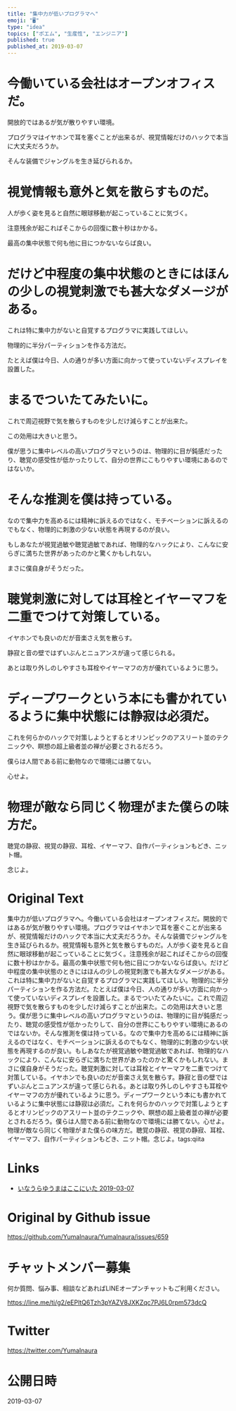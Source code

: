 ```yaml
---
title: "集中力が低いプログラマへ"
emoji: "🖥"
type: "idea"
topics: ["ポエム", "生産性", "エンジニア"]
published: true
published_at: 2019-03-07
---
```


# 今働いている会社はオープンオフィスだ。

開放的ではあるが気が散りやすい環境。

プログラマはイヤホンで耳を塞ぐことが出来るが、視覚情報だけのハックで本当に大丈夫だろうか。

そんな装備でジャングルを生き延びられるか。

# 視覚情報も意外と気を散らすものだ。

人が歩く姿を見ると自然に眼球移動が起こっていることに気づく。

注意残余が起こればそこからの回復に数十秒はかかる。

最高の集中状態で何も他に目につかないならば良い。

# だけど中程度の集中状態のときにはほんの少しの視覚刺激でも甚大なダメージがある。

これは特に集中力がないと自覚するプログラマに実践してほしい。

物理的に半分パーティションを作る方法だ。

たとえば僕は今日、人の通りが多い方面に向かって使っていないディスプレイを設置した。

# まるでついたてみたいに。

これで周辺視野で気を散らすものを少しだけ減らすことが出来た。

この効用は大きいと思う。

僕が思うに集中レベルの高いプログラマというのは、物理的に目が鈍感だったり、聴覚の感受性が低かったりして、自分の世界にこもりやすい環境にあるのではないか。

# そんな推測を僕は持っている。

なので集中力を高めるには精神に訴えるのではなく、モチベーションに訴えるのでもなく、物理的に刺激の少ない状態を再現するのが良い。

もしあなたが視覚過敏や聴覚過敏であれば、物理的なハックにより、こんなに安らぎに満ちた世界があったのかと驚くかもしれない。

まさに僕自身がそうだった。

# 聴覚刺激に対しては耳栓とイヤーマフを二重でつけて対策している。

イヤホンでも良いのだが音楽さえ気を散らす。

静寂と音の壁ではずいぶんとニュアンスが違って感じられる。

あとは取り外しのしやすさも耳栓やイヤーマフの方が優れているように思う。

# ディープワークという本にも書かれているように集中状態には静寂は必須だ。

これを何らかのハックで対策しようとするとオリンピックのアスリート並のテクニックや、瞑想の超上級者並の禅が必要とされるだろう。

僕らは人間である前に動物なので環境には勝てない。

心せよ。

# 物理が敵なら同じく物理がまた僕らの味方だ。

聴覚の静寂、視覚の静寂、耳栓、イヤーマフ、自作パーティションもどき、ニット帽。

念じよ。

# Original Text

集中力が低いプログラマへ。今働いている会社はオープンオフィスだ。開放的ではあるが気が散りやすい環境。プログラマはイヤホンで耳を塞ぐことが出来るが、視覚情報だけのハックで本当に大丈夫だろうか。そんな装備でジャングルを生き延びられるか。視覚情報も意外と気を散らすものだ。人が歩く姿を見ると自然に眼球移動が起こっていることに気づく。注意残余が起こればそこからの回復に数十秒はかかる。最高の集中状態で何も他に目につかないならば良い。だけど中程度の集中状態のときにはほんの少しの視覚刺激でも甚大なダメージがある。これは特に集中力がないと自覚するプログラマに実践してほしい。物理的に半分パーティションを作る方法だ。たとえば僕は今日、人の通りが多い方面に向かって使っていないディスプレイを設置した。まるでついたてみたいに。これで周辺視野で気を散らすものを少しだけ減らすことが出来た。この効用は大きいと思う。僕が思うに集中レベルの高いプログラマというのは、物理的に目が鈍感だったり、聴覚の感受性が低かったりして、自分の世界にこもりやすい環境にあるのではないか。そんな推測を僕は持っている。なので集中力を高めるには精神に訴えるのではなく、モチベーションに訴えるのでもなく、物理的に刺激の少ない状態を再現するのが良い。もしあなたが視覚過敏や聴覚過敏であれば、物理的なハックにより、こんなに安らぎに満ちた世界があったのかと驚くかもしれない。まさに僕自身がそうだった。聴覚刺激に対しては耳栓とイヤーマフを二重でつけて対策している。イヤホンでも良いのだが音楽さえ気を散らす。静寂と音の壁ではずいぶんとニュアンスが違って感じられる。あとは取り外しのしやすさも耳栓やイヤーマフの方が優れているように思う。ディープワークという本にも書かれているように集中状態には静寂は必須だ。これを何らかのハックで対策しようとするとオリンピックのアスリート並のテクニックや、瞑想の超上級者並の禅が必要とされるだろう。僕らは人間である前に動物なので環境には勝てない。心せよ。物理が敵なら同じく物理がまた僕らの味方だ。聴覚の静寂、視覚の静寂、耳栓、イヤーマフ、自作パーティションもどき、ニット帽。念じよ。tags:qiita

# Links

- [いなうらゆうまはここにいた 2019-03-07](https://github.com/YumaInaura/YumaInaura/issues/656#s1551937711)



# Original by Github issue

https://github.com/YumaInaura/YumaInaura/issues/659








<!-- Update From Qiita API -->

# チャットメンバー募集


何か質問、悩み事、相談などあればLINEオープンチャットもご利用ください。

https://line.me/ti/g2/eEPltQ6Tzh3pYAZV8JXKZqc7PJ6L0rpm573dcQ





# Twitter


https://twitter.com/YumaInaura


<!-- Update From Qiita API -->



# 公開日時

2019-03-07
